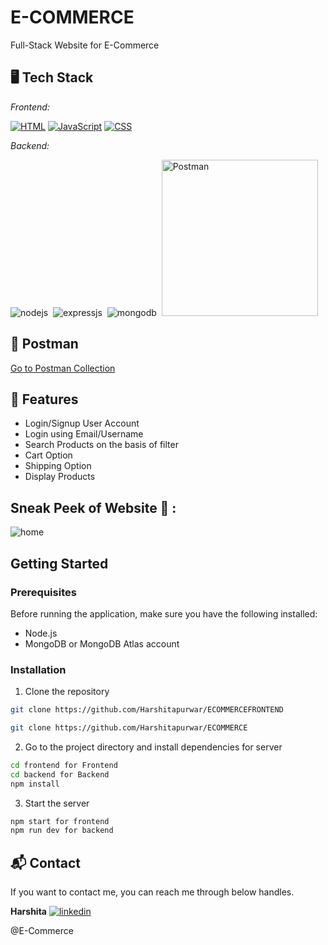# E-COMMERCE
Full-Stack Website for E-Commerce

## 🖥 Tech Stack
*Frontend:*

[![HTML](https://img.shields.io/badge/HTML-5-orange?style=flat-square)](https://www.w3.org/TR/html52/)
[![JavaScript](https://img.shields.io/badge/JavaScript-ES6-yellow?style=flat-square)](https://developer.mozilla.org/en-US/docs/Web/JavaScript)
[![CSS](https://img.shields.io/badge/CSS-3-blue?style=flat-square)](https://www.w3.org/Style/CSS/)

*Backend:*

![nodejs](https://img.shields.io/badge/Node.js-43853D?style=for-the-badge&logo=node.js&logoColor=white)&nbsp;
![expressjs](https://img.shields.io/badge/Express.js-000000?style=for-the-badge&logo=express&logoColor=white)&nbsp;
![mongodb](https://img.shields.io/badge/MongoDB-4EA94B?style=for-the-badge&logo=mongodb&logoColor=white)&nbsp;
<a href="https://www.postman.com/">
    <img src="https://img.shields.io/badge/Postman-API%20Development-ff6c37?style=flat-square&logo=postman" alt="Postman" width="250"/>
</a>

## 📮 Postman 
<a href="https://www.postman.com/bold-robot-329243/workspace/my-workspace/collection/30142068-7f6b7605-2f36-434c-aeac-90da79d91050?action=share&creator=30142068">Go to Postman Collection</a>

## 🚀 Features
- Login/Signup User Account
- Login using Email/Username
- Search Products on the basis of filter
- Cart Option
- Shipping Option
- Display Products


## Sneak Peek of Website 🙈 :
![home]("https://github.com/Harshitapurwar/ECOMMERCEFRONTEND/blob/master/public/ecom_cover.jpg")




## Getting Started

### Prerequisites

Before running the application, make sure you have the following installed:

- Node.js
- MongoDB or MongoDB Atlas account

### Installation

1. Clone the repository

```bash
git clone https://github.com/Harshitapurwar/ECOMMERCEFRONTEND
```
```bash
git clone https://github.com/Harshitapurwar/ECOMMERCE
```

2. Go to the project directory and install dependencies for server

```bash
cd frontend for Frontend
cd backend for Backend
npm install
```

3. Start the server

```bash
npm start for frontend
npm run dev for backend
```

<h2>📬 Contact</h2>

If you want to contact me, you can reach me through below handles.


**Harshita**
[![linkedin](https://img.shields.io/badge/LinkedIn-0077B5?style=for-the-badge&logo=linkedin&logoColor=white)](https://www.linkedin.com/in/harshita-purwar-832790262/)


@E-Commerce
